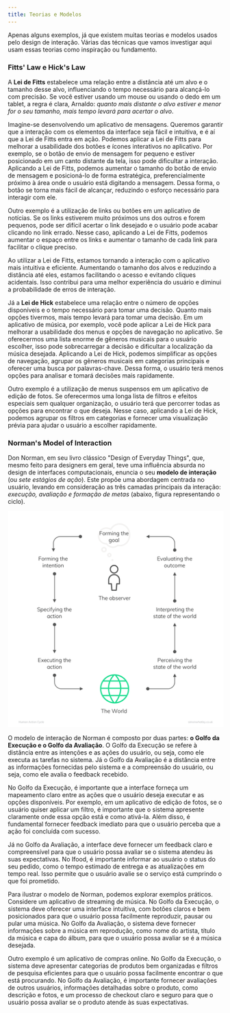 ```yaml
---
title: Teorias e Modelos
---
```


Apenas alguns exemplos, já que existem muitas teorias e modelos usados pelo design de interação. Várias das técnicas que vamos investigar aqui usam essas teorias como inspiração ou fundamento.

### Fitts' Law e Hick's Law

A **Lei de Fitts** estabelece uma relação entre a distância até um alvo e o tamanho desse alvo, influenciando o tempo necessário para alcançá-lo com precisão. Se você estiver usando um mouse ou usando o dedo em um tablet, a regra é clara, Arnaldo: _quanto mais distante o alvo estiver e menor for o seu tamanho, mais tempo levará para acertar o alvo_. 

Imagine-se desenvolvendo um aplicativo de mensagens. Queremos garantir que a interação com os elementos da interface seja fácil e intuitiva, e é aí que a Lei de Fitts entra em ação. Podemos aplicar a Lei de Fitts para melhorar a usabilidade dos botões e ícones interativos no aplicativo. Por exemplo, se o botão de envio de mensagem for pequeno e estiver posicionado em um canto distante da tela, isso pode dificultar a interação. Aplicando a Lei de Fitts, podemos aumentar o tamanho do botão de envio de mensagem e posicioná-lo de forma estratégica, preferencialmente próximo à área onde o usuário está digitando a mensagem. Dessa forma, o botão se torna mais fácil de alcançar, reduzindo o esforço necessário para interagir com ele.

Outro exemplo é a utilização de links ou botões em um aplicativo de notícias. Se os links estiverem muito próximos uns dos outros e forem pequenos, pode ser difícil acertar o link desejado e o usuário pode acabar clicando no link errado. Nesse caso, aplicando a Lei de Fitts, podemos aumentar o espaço entre os links e aumentar o tamanho de cada link para facilitar o clique preciso.

Ao utilizar a Lei de Fitts, estamos tornando a interação com o aplicativo mais intuitiva e eficiente. Aumentando o tamanho dos alvos e reduzindo a distância até eles, estamos facilitando o acesso e evitando cliques acidentais. Isso contribui para uma melhor experiência do usuário e diminui a probabilidade de erros de interação.

Já a **Lei de Hick** estabelece uma relação entre o número de opções disponíveis e o tempo necessário para tomar uma decisão. Quanto mais opções tivermos, mais tempo levará para tomar uma decisão. Em um aplicativo de música, por exemplo, você pode aplicar a Lei de Hick para melhorar a usabilidade dos menus e opções de navegação no aplicativo. Se oferecermos uma lista enorme de gêneros musicais para o usuário escolher, isso pode sobrecarregar a decisão e dificultar a localização da música desejada. Aplicando a Lei de Hick, podemos simplificar as opções de navegação, agrupar os gêneros musicais em categorias principais e oferecer uma busca por palavras-chave. Dessa forma, o usuário terá menos opções para analisar e tomará decisões mais rapidamente.

Outro exemplo é a utilização de menus suspensos em um aplicativo de edição de fotos. Se oferecermos uma longa lista de filtros e efeitos especiais sem qualquer organização, o usuário terá que percorrer todas as opções para encontrar o que deseja. Nesse caso, aplicando a Lei de Hick, podemos agrupar os filtros em categorias e fornecer uma visualização prévia para ajudar o usuário a escolher rapidamente.

### Norman's Model of Interaction

Don Norman, em seu livro clássico "Design of Everyday Things", que, mesmo feito para designers em geral, teve uma influência absurda no design de interfaces computacionais, enuncia o seu **modelo de interação** (ou *sete estágios de ação*). Este propõe uma abordagem centrada no usuário, levando em consideração as três camadas principais da interação: _execução, avaliação e formação de metas_ (abaixo, figura representando o ciclo). 

![Sete estágios de ação](t4.png)

O modelo de interação de Norman é composto por duas partes: **o Golfo da Execução e o Golfo da Avaliação**. O Golfo da Execução se refere à distância entre as intenções e as ações do usuário, ou seja, como ele executa as tarefas no sistema. Já o Golfo da Avaliação é a distância entre as informações fornecidas pelo sistema e a compreensão do usuário, ou seja, como ele avalia o feedback recebido.

No Golfo da Execução, é importante que a interface forneça um mapeamento claro entre as ações que o usuário deseja executar e as opções disponíveis. Por exemplo, em um aplicativo de edição de fotos, se o usuário quiser aplicar um filtro, é importante que o sistema apresente claramente onde essa opção está e como ativá-la. Além disso, é fundamental fornecer feedback imediato para que o usuário perceba que a ação foi concluída com sucesso.

Já no Golfo da Avaliação, a interface deve fornecer um feedback claro e compreensível para que o usuário possa avaliar se o sistema atendeu às suas expectativas. No Ifood, é importante informar ao usuário o status do seu pedido, como o tempo estimado de entrega e as atualizações em tempo real. Isso permite que o usuário avalie se o serviço está cumprindo o que foi prometido.

Para ilustrar o modelo de Norman, podemos explorar exemplos práticos. Considere um aplicativo de streaming de música. No Golfo da Execução, o sistema deve oferecer uma interface intuitiva, com botões claros e bem posicionados para que o usuário possa facilmente reproduzir, pausar ou pular uma música. No Golfo da Avaliação, o sistema deve fornecer informações sobre a música em reprodução, como nome do artista, título da música e capa do álbum, para que o usuário possa avaliar se é a música desejada.

Outro exemplo é um aplicativo de compras online. No Golfo da Execução, o sistema deve apresentar categorias de produtos bem organizadas e filtros de pesquisa eficientes para que o usuário possa facilmente encontrar o que está procurando. No Golfo da Avaliação, é importante fornecer avaliações de outros usuários, informações detalhadas sobre o produto, como descrição e fotos, e um processo de checkout claro e seguro para que o usuário possa avaliar se o produto atende às suas expectativas.

